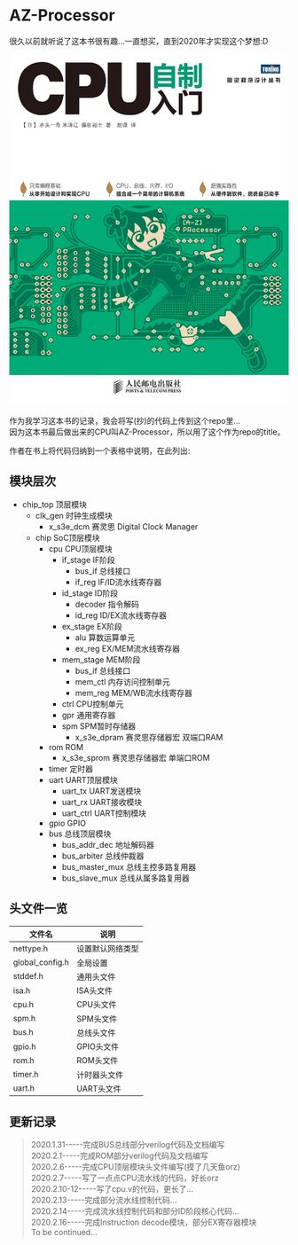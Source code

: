 # AZ-Processor
很久以前就听说了这本书很有趣...一直想买，直到2020年才实现这个梦想:D     

![alt book](/img/1.jpg)

作为我学习这本书的记录，我会将写(抄)的代码上传到这个repo里...  
因为这本书最后做出来的CPU叫AZ-Processor，所以用了这个作为repo的title。  

作者在书上将代码归纳到一个表格中说明，在此列出:

## 模块层次

- chip_top              顶层模块
  - clk_gen                 时钟生成模块
    - x_s3e_dcm                 赛灵思 Digital Clock Manager
  - chip                SoC顶层模块
    - cpu                   CPU顶层模块
      - if_stage                IF阶段
        - bus_if                    总线接口
        - if_reg                    IF/ID流水线寄存器
      - id_stage                ID阶段
        - decoder                   指令解码
        - id_reg                    ID/EX流水线寄存器
      - ex_stage                EX阶段
        - alu                       算数运算单元
        - ex_reg                    EX/MEM流水线寄存器
      - mem_stage               MEM阶段
        - bus_if                    总线接口
        - mem_ctl                   内存访问控制单元
        - mem_reg                   MEM/WB流水线寄存器
      - ctrl                    CPU控制单元
      - gpr                     通用寄存器
      - spm                     SPM暂时存储器
        - x_s3e_dpram               赛灵思存储器宏 双端口RAM
    - rom                   ROM
      - x_s3e_sprom             赛灵思存储器宏 单端口ROM
    - timer                 定时器
    - uart                  UART顶层模块
      - uart_tx                 UART发送模块
      - uart_rx                 UART接收模块
      - uart_ctrl               UART控制模块
    - gpio                  GPIO
    - bus                   总线顶层模块
      - bus_addr_dec            地址解码器
      - bus_arbiter             总线仲裁器
      - bus_master_mux          总线主控多路复用器
      - bus_slave_mux           总线从属多路复用器

## 头文件一览  

| 文件名 | 说明 |
| ----- | ----- |
| nettype.h | 设置默认网络类型 |
| global_config.h | 全局设置 |
| stddef.h | 通用头文件 |
| isa.h | ISA头文件 |
| cpu.h | CPU头文件 |
| spm.h | SPM头文件 |
| bus.h | 总线头文件 |
| gpio.h | GPIO头文件 |
| rom.h | ROM头文件 |
| timer.h | 计时器头文件 |
| uart.h | UART头文件 |

## 更新记录

> 2020.1.31-----完成BUS总线部分verilog代码及文档编写  
> 2020.2.1-----完成ROM部分verilog代码及文档编写  
> 2020.2.6-----完成CPU顶层模块头文件编写(摸了几天鱼orz)  
> 2020.2.7-----写了一点点CPU流水线的代码，好长orz  
> 2020.2.10-12-----写了cpu.v的代码，更长了...  
> 2020.2.13-----完成部分流水线控制代码...  
> 2020.2.14-----完成流水线控制代码和部分ID阶段核心代码...  
> 2020.2.16-----完成Instruction decode模块，部分EX寄存器模块  
> To be continued...  
